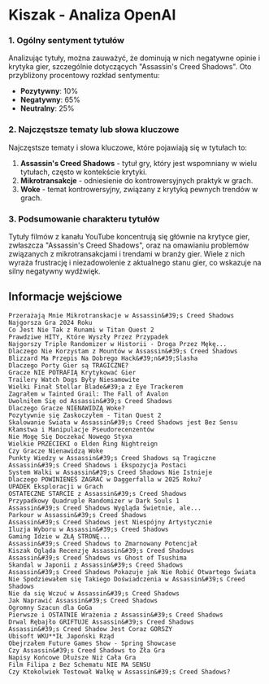 # Kiszak - Analiza OpenAI

### 1. Ogólny sentyment tytułów
Analizując tytuły, można zauważyć, że dominują w nich negatywne opinie i krytyka gier, szczególnie dotyczących "Assassin's Creed Shadows". Oto przybliżony procentowy rozkład sentymentu:
- **Pozytywny**: 10%
- **Negatywny**: 65%
- **Neutralny**: 25%

### 2. Najczęstsze tematy lub słowa kluczowe
Najczęstsze tematy i słowa kluczowe, które pojawiają się w tytułach to:
1. **Assassin's Creed Shadows** - tytuł gry, który jest wspomniany w wielu tytułach, często w kontekście krytyki.
2. **Mikrotransakcje** - odniesienie do kontrowersyjnych praktyk w grach.
3. **Woke** - temat kontrowersyjny, związany z krytyką pewnych trendów w grach.

### 3. Podsumowanie charakteru tytułów
Tytuły filmów z kanału YouTube koncentrują się głównie na krytyce gier, zwłaszcza "Assassin's Creed Shadows", oraz na omawianiu problemów związanych z mikrotransakcjami i trendami w branży gier. Wiele z nich wyraża frustrację i niezadowolenie z aktualnego stanu gier, co wskazuje na silny negatywny wydźwięk.

## Informacje wejściowe
```
Przerażają Mnie Mikrotranskacje w Assassin&#39;s Creed Shadows
Najgorsza Gra 2024 Roku
Co Jest Nie Tak z Runami w Titan Quest 2
Prawdziwe HITY, Które Wyszły Przez Przypadek
Najgorszy Triple Randomizer w Historii - Droga Przez Mękę...
Dlaczego Nie Korzystam z Mountów w Assassin&#39;s Creed Shadows
Blizzard Ma Przepis Na Dobrego Hack&#39;n&#39;Slasha
Dlaczego Porty Gier są TRAGICZNE?
Gracze NIE POTRAFIĄ Krytykować Gier
Trailery Watch Dogs Były Niesamowite
Wielki Finał Stellar Blade&#39;a z Eye Trackerem
Zagrałem w Tainted Grail: The Fall of Avalon
Uwolniłem Się od Assassin&#39;s Creed Shadows
Dlaczego Gracze NIENAWIDZĄ Woke?
Pozytywnie się Zaskoczyłem - Titan Quest 2
Skalowanie Świata w Assassin&#39;s Creed Shadows jest Bez Sensu
Kłamstwa i Manipulacje Pseudorecenzentów
Nie Mogę Się Doczekać Nowego Styxa
Wielkie PRZECIEKI o Elden Ring Nightreign
Czy Gracze Nienawidzą Woke
Punkty Wiedzy w Assassin&#39;s Creed Shadows są Tragiczne
Assassin&#39;s Creed Shadows i Ekspozycja Postaci
System Walki w Assassin&#39;s Creed Shadows Nie Istnieje
Dlaczego POWINIENEŚ ZAGRAĆ w Daggerfalla w 2025 Roku?
UPADEK Eksploracji w Grach
OSTATECZNE STARCIE z Assassin&#39;s Creed Shadows
Przypadkowy Quadruple Randomizer w Dark Souls 1
Assassin&#39;s Creed Shadows Wygląda Świetnie, ale...
Parkour w Assassin&#39;s Creed Shadows
Assassin&#39;s Creed Shadows jest Niespójny Artystycznie
Iluzja Wyboru w Assassin&#39;s Creed Shadows
Gaming Idzie w ZŁĄ STRONĘ...
Assassin&#39;s Creed Shadows to Zmarnowany Potencjał
Kiszak Ogląda Recenzję Assassin&#39;s Creed Shadows
Assassin&#39;s Creed Shadows vs Ghost of Tsushima
Skandal w Japonii z Assassin&#39;s Creed Shadows
Assassin&#39;s Creed Shadows Pokazuje jak Nie Robić Otwartego Świata
Nie Spodziewałem się Takiego Doświadczenia w Assassin&#39;s Creed Shadows
Nie da się Wczuć w Assassin&#39;s Creed Shadows
Jak Naprawić Assassin&#39;s Creed Shadows
Ogromny Szacun dla GoGa
Pierwsze i OSTATNIE Wrażenia z Assassin&#39;s Creed Shadows
Drwal Rębajło GRIFTUJE Assassin&#39;s Creed Shadows
Assassin&#39;s Creed Shadow Jest Coraz GORSZY
Ubisoft WKU**IŁ Japoński Rząd
Obejrzałem Future Games Show - Spring Showcase
Czy Assassin&#39;s Creed Shadows to Zła Gra
Napisy Końcowe Dłuższe Niż Cała Gra
Film Filipa z Bez Schematu NIE MA SENSU
Czy Ktokolwiek Testował Walkę w Assassin&#39;s Creed Shadows?
```
